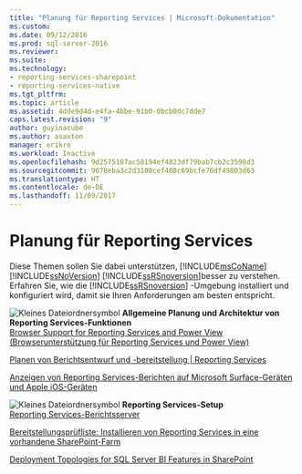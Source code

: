 ```yaml
---
title: "Planung für Reporting Services | Microsoft-Dokumentation"
ms.custom: 
ms.date: 09/12/2016
ms.prod: sql-server-2016
ms.reviewer: 
ms.suite: 
ms.technology:
- reporting-services-sharepoint
- reporting-services-native
ms.tgt_pltfrm: 
ms.topic: article
ms.assetid: 4dde9d4d-e4fa-4bbe-91b0-0bcb0dc7dde7
caps.latest.revision: "9"
author: guyinacube
ms.author: asaxton
manager: erikre
ms.workload: Inactive
ms.openlocfilehash: 9d2575107ac58194ef4823df79bab7cb2c3598d3
ms.sourcegitcommit: 9678eba3c2d3100cef408c69bcfe76df49803d63
ms.translationtype: HT
ms.contentlocale: de-DE
ms.lasthandoff: 11/09/2017
---
```

# <a name="planning-for-reporting-services"></a>Planung für Reporting Services
  Diese Themen sollen Sie dabei unterstützen, [!INCLUDE[msCoName](../includes/msconame-md.md)] [!INCLUDE[ssNoVersion](../includes/ssnoversion-md.md)] [!INCLUDE[ssRSnoversion](../includes/ssrsnoversion-md.md)]besser zu verstehen. Erfahren Sie, wie die [!INCLUDE[ssRSnoversion](../includes/ssrsnoversion-md.md)] -Umgebung installiert und konfiguriert wird, damit sie Ihren Anforderungen am besten entspricht.  
  
 ![Kleines Dateiordnersymbol](../analysis-services/media/filefolder-small.png "Small File Folder Icon") **Allgemeine Planung und Architektur von Reporting Services-Funktionen**  
 [Browser Support for Reporting Services and Power View (Browserunterstützung für Reporting Services und Power View)](../reporting-services/browser-support-for-reporting-services-and-power-view.md)  
  
 [Planen von Berichtsentwurf und -bereitstellung | Reporting Services](http://msdn.microsoft.com/en-us/1c1e265e-52a2-4de3-96fd-ca4abae01c02)  
  
 [Anzeigen von Reporting Services-Berichten auf Microsoft Surface-Geräten und Apple iOS-Geräten](http://msdn.microsoft.com/library/2124bcf5-d60a-475f-a4ae-de6df44d2860)  
  
 ![Kleines Dateiordnersymbol](../analysis-services/media/filefolder-small.png "Small File Folder Icon") **Reporting Services-Setup**  
 [Reporting Services-Berichtsserver](../reporting-services/report-server-sharepoint/reporting-services-report-server.md)  
  
 [Bereitstellungsprüfliste: Installieren von Reporting Services in eine vorhandene SharePoint-Farm](http://msdn.microsoft.com/library/436b4c3d-3f2f-464a-be7e-5c051d9ffb8f)  
  
 [Deployment Topologies for SQL Server BI Features in SharePoint](http://msdn.microsoft.com/library/39f76bc7-94e6-4dbc-bfa5-d56f4430bb26)  
  
  
